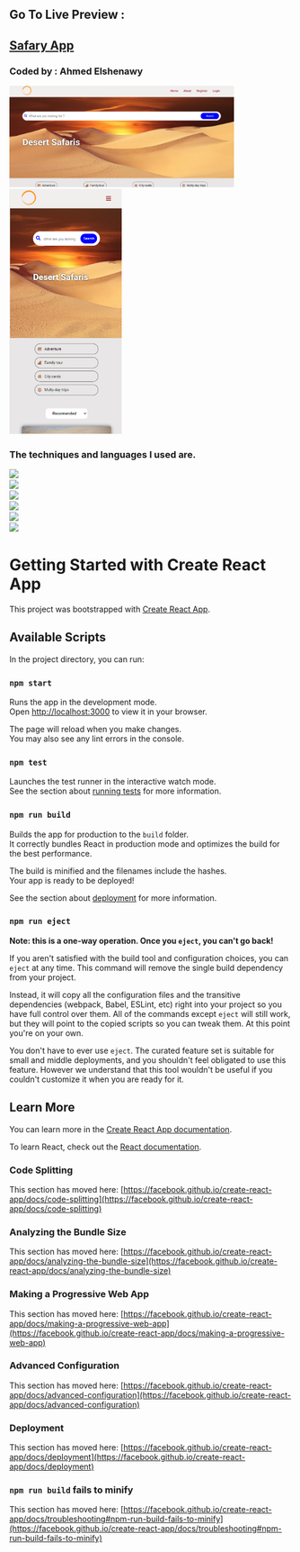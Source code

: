 <h2>Go To Live Preview : <h2/> <a href="https://ahmedelshenawy0.github.io/safary-app/">Safary App</a>

### Coded by : Ahmed Elshenawy

<img src="./src/image/Captured.PNG" width="400px"/>
<img src="./src/image/Captured2.PNG" width="200px"/>

### The techniques and languages ​​I used are.

<img  src="https://img.shields.io/badge/html5-%23E34F26.svg?style=for-the-badge&logo=html5&logoColor=white" width="100px"/> <br/>
<img  src="https://img.shields.io/badge/css3-%231572B6.svg?style=for-the-badge&logo=css3&logoColor=white" width="100px"/><br/>
<img  src="https://img.shields.io/badge/javascript-%23323330.svg?style=for-the-badge&logo=javascript&logoColor=%23F7DF1E" width="130px" height/><br/>
<img  src="https://img.shields.io/badge/react-%2320232a.svg?style=for-the-badge&logo=react&logoColor=%2361DAFB" width="110px"/><br/>
<img  src="https://img.shields.io/badge/React_Router-CA4245?style=for-the-badge&logo=react-router&logoColor=white" width="150px"/><br/>
<img  src="https://img.shields.io/badge/React%20Hook%20Form-%23EC5990.svg?style=for-the-badge&logo=reacthookform&logoColor=white" width="150px"/>

# Getting Started with Create React App

This project was bootstrapped with [Create React App](https://github.com/facebook/create-react-app).

## Available Scripts

In the project directory, you can run:

### `npm start`

Runs the app in the development mode.\
Open [http://localhost:3000](http://localhost:3000) to view it in your browser.

The page will reload when you make changes.\
You may also see any lint errors in the console.

### `npm test`

Launches the test runner in the interactive watch mode.\
See the section about [running tests](https://facebook.github.io/create-react-app/docs/running-tests) for more information.

### `npm run build`

Builds the app for production to the `build` folder.\
It correctly bundles React in production mode and optimizes the build for the best performance.

The build is minified and the filenames include the hashes.\
Your app is ready to be deployed!

See the section about [deployment](https://facebook.github.io/create-react-app/docs/deployment) for more information.

### `npm run eject`

**Note: this is a one-way operation. Once you `eject`, you can't go back!**

If you aren't satisfied with the build tool and configuration choices, you can `eject` at any time. This command will remove the single build dependency from your project.

Instead, it will copy all the configuration files and the transitive dependencies (webpack, Babel, ESLint, etc) right into your project so you have full control over them. All of the commands except `eject` will still work, but they will point to the copied scripts so you can tweak them. At this point you're on your own.

You don't have to ever use `eject`. The curated feature set is suitable for small and middle deployments, and you shouldn't feel obligated to use this feature. However we understand that this tool wouldn't be useful if you couldn't customize it when you are ready for it.

## Learn More

You can learn more in the [Create React App documentation](https://facebook.github.io/create-react-app/docs/getting-started).

To learn React, check out the [React documentation](https://reactjs.org/).

### Code Splitting

This section has moved here: [https://facebook.github.io/create-react-app/docs/code-splitting](https://facebook.github.io/create-react-app/docs/code-splitting)

### Analyzing the Bundle Size

This section has moved here: [https://facebook.github.io/create-react-app/docs/analyzing-the-bundle-size](https://facebook.github.io/create-react-app/docs/analyzing-the-bundle-size)

### Making a Progressive Web App

This section has moved here: [https://facebook.github.io/create-react-app/docs/making-a-progressive-web-app](https://facebook.github.io/create-react-app/docs/making-a-progressive-web-app)

### Advanced Configuration

This section has moved here: [https://facebook.github.io/create-react-app/docs/advanced-configuration](https://facebook.github.io/create-react-app/docs/advanced-configuration)

### Deployment

This section has moved here: [https://facebook.github.io/create-react-app/docs/deployment](https://facebook.github.io/create-react-app/docs/deployment)

### `npm run build` fails to minify

This section has moved here: [https://facebook.github.io/create-react-app/docs/troubleshooting#npm-run-build-fails-to-minify](https://facebook.github.io/create-react-app/docs/troubleshooting#npm-run-build-fails-to-minify)
